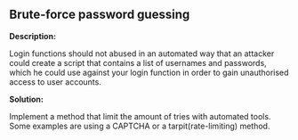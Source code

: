 
Brute-force password guessing
-------

**Description:**

Login functions should not abused in an automated way that an attacker could create a 
script that contains a list of usernames and passwords, which he could use against your 
login function in order to gain unauthorised access to user accounts.


**Solution:**

Implement a method that limit the amount of tries with automated tools. 
Some examples are using a CAPTCHA or a tarpit(rate-limiting) method.

	
